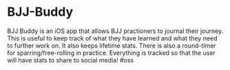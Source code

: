 # BJJ-Buddy
BJJ Buddy is an iOS app that allows BJJ practioners to journal their journey. 
This is useful to keep track of what they have learned and what they need to further work on. It also keeps lifetime stats.
There is also a round-timer for sparring/free-rolling in practice. Everything is tracked so that the user will have stats to share
to social media! #oss
